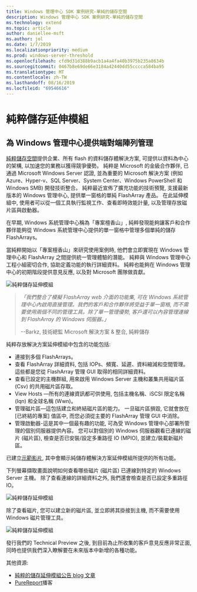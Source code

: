 ```yaml
---
title: Windows 管理中心 SDK 案例研究-單純的儲存空間
description: Windows 管理中心 SDK 案例研究-單純的儲存空間
ms.technology: extend
ms.topic: article
author: daniellee-msft
ms.author: jol
ms.date: 1/7/2019
ms.localizationpriority: medium
ms.prod: windows-server-threshold
ms.openlocfilehash: cfd9d31d388b9acb1a4a4fa40b3975b235a8634b
ms.sourcegitcommit: 0467b8e69de66e3184a42440dd55cccca584ba95
ms.translationtype: MT
ms.contentlocale: zh-TW
ms.lasthandoff: 08/16/2019
ms.locfileid: "69546616"
---
```

# <a name="pure-storage-extension"></a>純粹儲存延伸模組

## <a name="providing-end-to-end-array-management-for-windows-admin-center"></a>為 Windows 管理中心提供端對端陣列管理 

[純粹儲存空間](https://www.purestorage.com/)提供企業、所有 flash 的資料儲存體解決方案, 可提供以資料為中心的架構, 以加速您的業務以獲得競爭優勢。  純粹是 Microsoft 的金級合作夥伴, 已通過 Microsoft Windows Server 認證, 並為重要的 Microsoft 解決方案 (例如 Azure、Hyper-v、SQL Server、System Center、Windows PowerShell 和 Windows SMB) 開發技術整合。 純粹最近宣佈了擴充功能的技術預覽, 支援最新版本的 Windows 管理中心, 提供單一窗格的單純 FlashArray 產品。  在此延伸模組中, 使用者可以從一個工具執行監視工作、查看即時效能計量, 以及管理存放磁片區與啟動器。

在早期, Windows 系統管理中心稱為「專案檀香山」, 純粹發現能夠讓客戶和合作夥伴能夠從 Windows 系統管理中心提供的單一窗格中管理多個單純的儲存 FlashArrays。

當純粹開始以「專案檀香山」來研究使用案例時, 他們會立即實現在 Windows 管理中心和 FlashArray 之間提供統一管理體驗的潛能。 純粹與 Windows 管理中心工程小組密切合作, 協助定義功能的執行詳細資料。 純粹也能夠在 Windows 管理中心的初期階段提供意見反應, 以及對 Microsoft 團隊做貢獻。 

![純粹儲存延伸模組](../../media/extend-case-study-purestorage/purestorage-1.png)

> <cite>「我們整合了模擬 FlashArray web 介面的功能集, 可在 Windows 系統管理中心內啟用直接管理。我們的客戶和合作夥伴將受益于單一窗格, 而不需要使用兩個不同的管理工具。除了單一管理優勢, 客戶還可以內容管理連線到 FlashArray 的 Windows 伺服器。」</cite>
>
> --Barkz, 技術總監 Microsoft 解決方案 & 整合, 純粹儲存

純粹存放解決方案延伸模組中包含的功能包括:
- 連接到多個 FlashArrays。
- 查看 FlashArray 詳細資料, 包括 IOPs、頻寬、延遲、資料縮減和空間管理。 這些都是您從 FlashArray 管理 GUI 取得的相同詳細資料。
- 查看已設定的主機群組, 用來啟用 Windows Server 主機和叢集共用磁片區 (Csv) 的共用磁片區存取。
- View Hosts —所有的連線資訊都可供使用, 包括主機名稱、iSCSI 限定名稱 (Iqn) 和全球名稱 (Wwn)。
- 管理磁片區—這包括建立和終結磁片區的能力。 一旦磁片區損毀, 它就會放在 [已終結的專案] 值區中, 而您必須從主要的 FlashArray 管理 GUI 中消除。
- 管理啟動器-這是其中一個最有趣的功能, 可為受 Windows 管理中心部署所管理的個別伺服器提供內容。 您可以對個別的 Windows 伺服器觀看已連線的磁片 (磁片區), 檢查是否已安裝/設定多重路徑 IO (MPIO), 並建立/裝載新磁片區。

已建立[示範影片](https://youtu.be/IFAeCAd6V2g), 其中會顯示純儲存體解決方案延伸模組所提供的所有功能。 

下列螢幕擷取畫面說明如何查看哪些磁片 (磁片區) 已連線到特定的 Windows Server 主機。 除了查看連線的詳細資料之外, 我們還會檢查是否已設定多重路徑 IO。

![純粹儲存延伸模組](../../media/extend-case-study-purestorage/purestorage-2.png)

除了查看磁片, 您可以建立新的磁片區, 並立即將其掛接到主機, 而不需要使用 Windows 磁片管理工具。

![純粹儲存延伸模組](../../media/extend-case-study-purestorage/purestorage-3.png)

發行我們的 Technical Preview 之後, 到目前為止所收集的客戶意見反應非常正面, 同時也提供我們深入瞭解要在未來版本中新增的各種功能。 

其他資源:
- [純粹的儲存延伸模組公告 blog 文章](https://blog.purestorage.com/tech-preview-of-the-pure-storage-extension-for-windows-admin-center/)
- [PureReport](https://itunes.apple.com/podcast/windows-admin-center-extension-from-pure-storage/id1392639991?i=1000424316130&mt=2)播客
